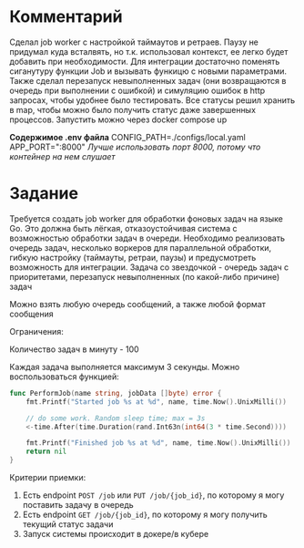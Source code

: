 # Комментарий

Сделал job worker с настройкой таймаутов и ретраев.
Паузу не придумал куда всталвять, но т.к. использовал контекст, ее легко будет добавить при необходимости.
Для интеграции достаточно поменять сиганутуру функции Job и вызывать функицю с новыми параметрами.
Также сделал перезапуск невыполненных задач (они возвращаются в очередь при выполнении с ошибкой) и симуляцию ошибок в http запросах, чтобы удобнее было тестировать.
Все статусы решил хранить в map, чтобы можно было получить статус даже завершенных процессов.
Запустить можно через docker compose up

**Содержимое .env файла**
CONFIG_PATH=./configs/local.yaml
APP_PORT=":8000"
_Лучше использовать порт 8000, потому что контейнер на нем слушает_

# Задание

Требуется создать job worker для обработки фоновых задач на языке Go.
Это должна быть лёгкая, отказоустойчивая система с возможностью обработки задач в очереди.
Необходимо реализовать очередь задач, несколько воркеров для параллельной обработки, гибкую настройку (таймауты, ретраи, паузы) и предусмотреть возможность для интеграции.
Задача со звездочкой - очередь задач с приоритетами, перезапуск невыполненных (по какой-либо причине) задач

Можно взять любую очередь сообщений, а также любой формат сообщения

Ограничения:

Количество задач в минуту - 100

Каждая задача выполняется максимум 3 секунды. Можно воспользоваться функцией:

```go
func PerformJob(name string, jobData []byte) error {
    fmt.Printf("Started job %s at %d", name, time.Now().UnixMilli())

    // do some work. Random sleep time; max = 3s
    <-time.After(time.Duration(rand.Int63n(int64(3 * time.Second))))

    fmt.Printf("Finished job %s at %d", name, time.Now().UnixMilli())
    return nil
}
```

Критерии приемки:

1. Есть endpoint `POST /job` или `PUT /job/{job_id}`, по которому я могу поставить задачу в очередь
2. Есть endpoint `GET /job/{job_id}`, по которому я могу получить текущий статус задачи
3. Запуск системы происходит в докере/в кубере
